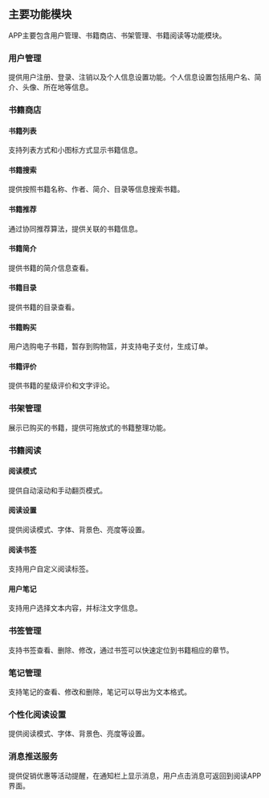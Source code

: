 主要功能模块
------------

APP主要包含用户管理、书籍商店、书架管理、书籍阅读等功能模块。

### 用户管理

提供用户注册、登录、注销以及个人信息设置功能。个人信息设置包括用户名、简介、头像、所在地等信息。

### 书籍商店

#### 书籍列表

支持列表方式和小图标方式显示书籍信息。

#### 书籍搜索

提供按照书籍名称、作者、简介、目录等信息搜索书籍。

#### 书籍推荐

通过协同推荐算法，提供关联的书籍信息。

#### 书籍简介

提供书籍的简介信息查看。

#### 书籍目录

提供书籍的目录查看。

#### 书籍购买

用户选购电子书籍，暂存到购物篮，并支持电子支付，生成订单。

#### 书籍评价

提供书籍的星级评价和文字评论。

### 书架管理

展示已购买的书籍，提供可拖放式的书籍整理功能。

### 书籍阅读

#### 阅读模式

提供自动滚动和手动翻页模式。

#### 阅读设置

提供阅读模式、字体、背景色、亮度等设置。

#### 阅读书签

支持用户自定义阅读标签。

#### 用户笔记

支持用户选择文本内容，并标注文字信息。

### 书签管理

支持书签查看、删除、修改，通过书签可以快速定位到书籍相应的章节。

### 笔记管理

支持笔记的查看、修改和删除，笔记可以导出为文本格式。

### 个性化阅读设置

提供阅读模式、字体、背景色、亮度等设置。

### 消息推送服务

提供促销优惠等活动提醒，在通知栏上显示消息，用户点击消息可返回到阅读APP界面。
